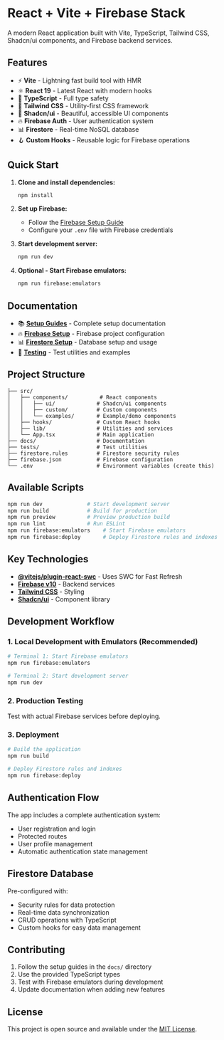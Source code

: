 # React + Vite + Firebase Stack

A modern React application built with Vite, TypeScript, Tailwind CSS, Shadcn/ui components, and Firebase backend services.

## Features

- ⚡ **Vite** - Lightning fast build tool with HMR
- ⚛️ **React 19** - Latest React with modern hooks
- 🔷 **TypeScript** - Full type safety
- 🎨 **Tailwind CSS** - Utility-first CSS framework
- 🧩 **Shadcn/ui** - Beautiful, accessible UI components
- 🔥 **Firebase Auth** - User authentication system
- 📊 **Firestore** - Real-time NoSQL database
- 🪝 **Custom Hooks** - Reusable logic for Firebase operations

## Quick Start

1. **Clone and install dependencies:**
   ```bash
   npm install
   ```

2. **Set up Firebase:**
   - Follow the [Firebase Setup Guide](./docs/FIREBASE_SETUP.md)
   - Configure your `.env` file with Firebase credentials

3. **Start development server:**
   ```bash
   npm run dev
   ```

4. **Optional - Start Firebase emulators:**
   ```bash
   npm run firebase:emulators
   ```

## Documentation

- 📚 **[Setup Guides](./docs/)** - Complete setup documentation
- 🔥 **[Firebase Setup](./docs/FIREBASE_SETUP.md)** - Firebase project configuration
- 📊 **[Firestore Setup](./docs/FIRESTORE_SETUP.md)** - Database setup and usage
- 🧪 **[Testing](./tests/)** - Test utilities and examples

## Project Structure

```
├── src/
│   ├── components/          # React components
│   │   ├── ui/             # Shadcn/ui components
│   │   ├── custom/         # Custom components
│   │   └── examples/       # Example/demo components
│   ├── hooks/              # Custom React hooks
│   ├── lib/                # Utilities and services
│   └── App.tsx             # Main application
├── docs/                   # Documentation
├── tests/                  # Test utilities
├── firestore.rules         # Firestore security rules
├── firebase.json           # Firebase configuration
└── .env                    # Environment variables (create this)
```

## Available Scripts

```bash
npm run dev              # Start development server
npm run build            # Build for production
npm run preview          # Preview production build
npm run lint             # Run ESLint
npm run firebase:emulators    # Start Firebase emulators
npm run firebase:deploy       # Deploy Firestore rules and indexes
```

## Key Technologies

- **[@vitejs/plugin-react-swc](https://github.com/vitejs/vite-plugin-react-swc)** - Uses SWC for Fast Refresh
- **[Firebase v10](https://firebase.google.com/)** - Backend services
- **[Tailwind CSS](https://tailwindcss.com/)** - Styling
- **[Shadcn/ui](https://ui.shadcn.com/)** - Component library

## Development Workflow

### 1. Local Development with Emulators (Recommended)
```bash
# Terminal 1: Start Firebase emulators
npm run firebase:emulators

# Terminal 2: Start development server
npm run dev
```

### 2. Production Testing
Test with actual Firebase services before deploying.

### 3. Deployment
```bash
# Build the application
npm run build

# Deploy Firestore rules and indexes
npm run firebase:deploy
```

## Authentication Flow

The app includes a complete authentication system:
- User registration and login
- Protected routes
- User profile management
- Automatic authentication state management

## Firestore Database

Pre-configured with:
- Security rules for data protection
- Real-time data synchronization
- CRUD operations with TypeScript
- Custom hooks for easy data management

## Contributing

1. Follow the setup guides in the `docs/` directory
2. Use the provided TypeScript types
3. Test with Firebase emulators during development
4. Update documentation when adding new features

## License

This project is open source and available under the [MIT License](LICENSE).
